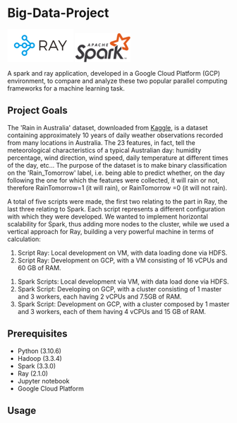 # Big-Data-Project
<img src="img/logo-ray.png" width="150">  <img src="img/Apache_Spark_logo.svg.png" width="125">

A spark and ray application, developed in a Google Cloud Platform (GCP) environment, to compare and analyze these two popular parallel computing frameworks for a machine learning task. 

## Project Goals
The 'Rain in Australia' dataset, downloaded from [Kaggle](https://www.kaggle.com/datasets/jsphyg/weather-dataset-rattle-package), is a dataset containing approximately 10 years of daily weather observations recorded from many locations in Australia. The 23 features, in fact, tell the meteorological characteristics of a typical Australian day: humidity percentage, wind direction, wind speed, daily temperature at different times of the day, etc…
The purpose of the dataset is to make binary classification on the 'Rain_Tomorrow' label, i.e. being able to predict whether, on the day following the one for which the features were collected, it will rain or not, therefore RainTomorrow=1 (it will rain), or RainTomorrow =0 (it will not rain).

A total of five scripts were made, the first two relating to the part in Ray, the last three relating to Spark. Each script represents a different configuration with which they were developed. We wanted to implement horizontal scalability for Spark, thus adding more nodes to the cluster, while we used a vertical approach for Ray, building a very powerful machine in terms of calculation:
1. Script Ray: Local development on VM, with data loading done via HDFS.
2. Script Ray: Development on GCP, with a VM consisting of 16 vCPUs and 60 GB of RAM.
<!-- -->
1. Spark Scripts: Local development via VM, with data load done via HDFS.
2. Spark Script: Developing on GCP, with a cluster consisting of 1 master and 3 workers, each having 2 vCPUs and 7.5GB of RAM.
3. Spark Script: Development on GCP, with a cluster composed by 1 master and 3 workers, each of them having 4 vCPUs and 15 GB of RAM.



## Prerequisites
- Python (3.10.6)
- Hadoop (3.3.4)
- Spark (3.3.0)
- Ray (2.1.0)
- Jupyter notebook
- Google Cloud Platform




## Usage
